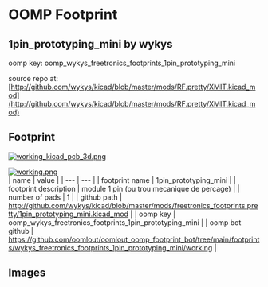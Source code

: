 # OOMP Footprint  
## 1pin_prototyping_mini  by wykys  
  
oomp key: oomp_wykys_freetronics_footprints_1pin_prototyping_mini  
  
source repo at: [http://github.com/wykys/kicad/blob/master/mods/RF.pretty/XMIT.kicad_mod](http://github.com/wykys/kicad/blob/master/mods/RF.pretty/XMIT.kicad_mod)  
## Footprint  
  
[![working_kicad_pcb_3d.png](working_kicad_pcb_3d_600.png)](working_kicad_pcb_3d.png)  
  
[![working.png](working_600.png)](working.png)  
| name | value | 
| --- | --- | 
| footprint name | 1pin_prototyping_mini | 
| footprint description | module 1 pin (ou trou mecanique de percage) | 
| number of pads | 1 | 
| github path | http://github.com/wykys/kicad/blob/master/mods/freetronics_footprints.pretty/1pin_prototyping_mini.kicad_mod | 
| oomp key | oomp_wykys_freetronics_footprints_1pin_prototyping_mini | 
| oomp bot github | https://github.com/oomlout/oomlout_oomp_footprint_bot/tree/main/footprints/wykys_freetronics_footprints_1pin_prototyping_mini/working | 
## Images  
